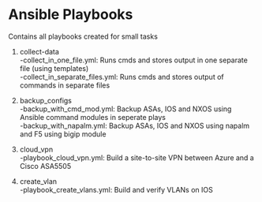# Ansible Playbooks

Contains all playbooks created for small tasks

1. collect-data<br />
-collect_in_one_file.yml: Runs cmds and stores output in one separate file (using templates)<br />
-collect_in_separate_files.yml: Runs cmds and stores output of commands in separate files<br />

2. backup_configs<br />
-backup_with_cmd_mod.yml: Backup ASAs, IOS and NXOS using Ansible command modules in seperate plays<br />
-backup_with_napalm.yml: Backup ASAs, IOS and NXOS using napalm and F5 using bigip module<br />

3. cloud_vpn<br />
-playbook_cloud_vpn.yml: Build a site-to-site VPN between Azure and a Cisco ASA5505

3. create_vlan<br />
-playbook_create_vlans.yml: Build and verify VLANs on IOS
